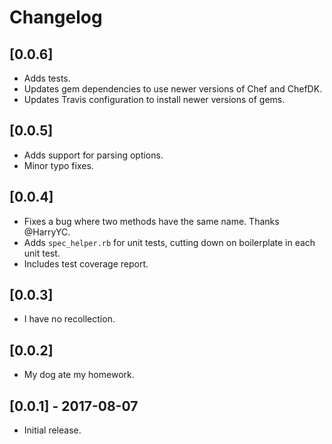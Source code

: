 # Changelog

## [0.0.6]
- Adds tests.
- Updates gem dependencies to use newer versions of Chef and ChefDK.
- Updates Travis configuration to install newer versions of gems.

## [0.0.5]
- Adds support for parsing options.
- Minor typo fixes.

## [0.0.4]
- Fixes a bug where two methods have the same name. Thanks @HarryYC.
- Adds `spec_helper.rb` for unit tests, cutting down on boilerplate in each unit test.
 - Includes test coverage report.

## [0.0.3]
- I have no recollection.

## [0.0.2]
- My dog ate my homework.

## [0.0.1] - 2017-08-07
- Initial release.
